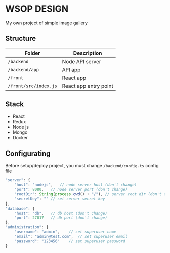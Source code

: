 # WSOP DESIGN

My own project of simple image gallery

## Structure
| Folder               |  Description                                  |
|----------------------|--------------------------------------------|
| `/backend`        | Node API server           |
| `/backend/app`    | API app                                 |
| `/front`             | React app                         |
| `/front/src/index.js` | React app entry point                 | 


## Stack
- React
- Redux
- Node js
- Mongo
- Docker

## Configurating

Before setup/deploy project, you must change ``` /backend/config.ts ``` config file

```js
"server": {
    "host": "nodejs",   // node server host (don't change)
    "port": 8080,   // node server port (don't change)
    "rootDir": String(process.cwd() + "/"), // server root dir (don't change)
    "secretKey": "" // set server secret key
},
"database": {
    "host": "db",   // db host (don't change)
    "port": 27017   // db port (don't change)
},
"administration": {
    "username": "admin",    // set superuser name
    "email": "admin@test.com",  // set superuser email
    "password": "123456"    // set superuser password
}
```
